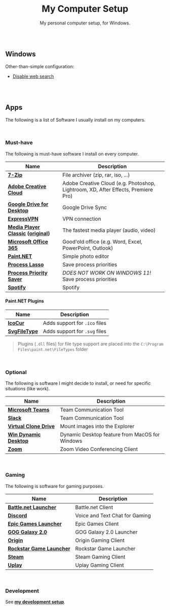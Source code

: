 <div align="center">

# My Computer Setup

My personal computer setup, for Windows.

</div>

<br><br>

## Windows

Other-than-simple configuration:

- [Disable web search](https://pureinfotech.com/disable-search-web-results-windows-11#disable_web_results_gpedit_windows11)

<br><br>

## Apps

The following is a list of Software I usually install on my computers.

<br>

### Must-have

The following is must-have software I install on every computer.

| Name                                                                                                     | Description                                                                       |
| -------------------------------------------------------------------------------------------------------- | --------------------------------------------------------------------------------- |
| **[7-Zip](https://7-zip.org)**                                                                           | File archiver (zip, rar, iso, ...)                                                |
| **[Adobe Creative Cloud](https://www.adobe.com/de/creativecloud.html)**                                  | Adobe Creative Cloud (e.g. Photoshop, Lightroom, XD, After Effects, Premiere Pro) |
| **[Google Drive for Desktop](https://www.google.com/intl/de/drive/download)**                            | Google Drive Sync                                                                 |
| **[ExpressVPN](https://www.expressvpn.com/de/vpn-software/vpn-windows)**                                 | VPN connection                                                                    |
| **[Media Player Classic](https://github.com/clsid2/mpc-hc) ([original](https://mpc-hc.org))**            | The fastest media player (audio, video)                                           |
| **[Microsoft Office 365](https://www.microsoft.com/de-de/microsoft-365/explore-microsoft-365-for-home)** | Good'old office (e.g. Word, Excel, PowerPoint, Outlook)                           |
| **[Paint.NET](https://www.getpaint.net/download.html)**                                                  | Simple photo editor                                                               |
| **[Process Lasso](https://bitsum.com/)**                                                                 | Save process priorities                                                           |
| **[Process Priority Saver](https://www.prnwatch.com/prio/)**                                             | _DOES NOT WORK ON WINDOWS 11!_ Save process priorities                            |
| **[Spotify](https://www.spotify.com/de/download)**                                                       | Spotify                                                                           |

#### Paint.NET Plugins

| Name                                                                                                                                         | Description                   |
| -------------------------------------------------------------------------------------------------------------------------------------------- | ----------------------------- |
| **[IcoCur](https://forums.getpaint.net/topic/927-icon-cursor-and-animated-cursor-format-v37-may-2010/page/13/?tab=comments#comment-514467)** | Adds support for `.ico` files |
| **[SvgFileType](https://github.com/otuncelli/Scalable-Vector-Graphics-Plugin-for-Paint.NET)**                                                | Adds support for `.svg` files |

> Plugins (`.dll` files) for file type support are placed into the `C:\Program Files\paint.net\FileTypes` folder

<br>

### Optional

The following is software I might decide to install, or need for specific situations (like work).

| Name                                                                                | Description                                    |
| ----------------------------------------------------------------------------------- | ---------------------------------------------- |
| **[Microsoft Teams](https://www.microsoft.com/de-de/microsoft-teams/download-app)** | Team Communication Tool                        |
| **[Slack](https://slack.com/intl/de-de/downloads/windows)**                         | Team Communication Tool                        |
| **[Virtual Clone Drive](https://www.elby.ch/de/products/vcd.html)**                 | Mount images into the Explorer                 |
| **[Win Dynamic Desktop](https://github.com/t1m0thyj/WinDynamicDesktop)**            | Dynamic Desktop feature from MacOS for Windows |
| **[Zoom](https://zoom.us/download)**                                                | Zoom Video Conferencing Client                 |

<br>

### Gaming

The following is software for gaming purposes.

| Name                                                                                          | Description                    |
| --------------------------------------------------------------------------------------------- | ------------------------------ |
| **[Battle.net Launcher](https://www.blizzard.com/de-de/apps/battle.net/desktop)**             | Battle.net Client              |
| **[Discord](https://discordapp.com/download)**                                                | Voice and Text Chat for Gaming |
| **[Epic Games Launcher](https://www.epicgames.com/store/download)**                           | Epic Games Client              |
| **[GOG Galaxy 2.0](https://www.gog.com/galaxy)**                                              | GOG Galaxy 2.0 Launcher        |
| **[Origin](https://www.origin.com)**                                                          | Origin Gaming Client           |
| **[Rockstar Game Launcher](https://de.socialclub.rockstargames.com/rockstar-games-launcher)** | Rockstar Game Launcher         |
| **[Steam](https://store.steampowered.com/about)**                                             | Steam Gaming Client            |
| **[Uplay](https://uplay.ubisoft.com)**                                                        | Uplay Gaming Client            |

<br>

### Development

See **[my development setup](https://github.com/dominique-mueller/my-development-setup)**.
